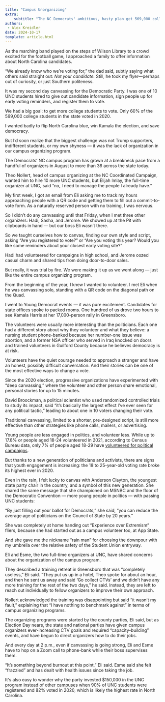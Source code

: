 ```yaml
---
title: "Campus Unorganizing"
extra:
    subtitle: "The NC Democrats' ambitious, hasty plan get 569,000 college students to vote"
authors:
 - Alex Kreidler
date: 2024-10-17
template: article.html
---
```


As the marching band played on the steps of Wilson Library to a crowd excited for the football game, I approached a family to offer information about North Carolina candidates. 

“We already know who we’re voting for,” the dad said, subtly saying what others said straight out: *Not your candidate.* Still, he took my flyer—perhaps out of curiosity, or just Southern politeness.

It was my second day canvassing for the Democratic Party. I was one of 10 UNC students hired to give out candidate information, sign people up for early voting reminders, and register them to vote.

We had a big goal: to get more college students to vote. Only 60% of the 569,000 college students in the state voted in 2020. 

I wanted badly to flip North Carolina blue, win Kamala the election, and save democracy. 

But I’d soon realize that the biggest challenge was not Trump supporters, indifferent students, or my own shyness — it was the lack of organization in our campus organizing program.

<span class="drop-cap">T</span>he Democrats’ NC campus program has grown at a breakneck pace from a handful of organizers in August to more than 36 across the state today.

Theo Nollert, head of campus organizing at the NC Coordinated Campaign,  wanted him to hire 10 more UNC students, but Elijah Imlay, the full-time organizer at UNC, said “no, I need to manage the people I already have.”

My first week, I got an email from Eli asking me to track my hours approaching people with a QR code and getting them to fill out a commit-to-vote form. As a naturally reserved person with no training, I was nervous. 

So I didn’t do any canvassing until that Friday, when I met three other organizers: Hadi, Sasha, and Jerome. We showed up at the Pit with clipboards in hand — but our boss Eli wasn’t there.

So we taught ourselves how to canvas, finding our own style and script, asking “Are you registered to vote?” or “Are you voting this year? Would you like some reminders about your closest early voting site?”

Hadi had volunteered for campaigns in high school, and Jerome oozed casual charm and shared tips from doing door-to-door sales. 

But really, it was trial by fire. We were making it up as we went along — just like the entire campus organizing program.

From the beginning of the year, I knew I wanted to volunteer. I met Eli when he was canvassing solo, standing with a QR code on the diagonal path on the Quad.

I went to Young Democrat events — it was pure excitement. Candidates for state offices spoke to packed rooms. One hundred of us drove two hours to see Kamala Harris at her 17,000-person rally in Greensboro. 

The volunteers were usually more interesting than the politicians. Each one had a different story about why they volunteer and what they believe: a nursing student phone-banked because her number-one issue was abortion, and a former NSA officer who served in Iraq knocked on doors and trained volunteers in Guilford County because he believes democracy is at risk.

Volunteers have the quiet courage needed to approach a stranger and have an honest, possibly difficult conversation. And their stories can be one of the most effective ways to change a vote.

Since the 2020 election, progressive organizations have experimented with “deep canvassing,” where the volunteer and other person share emotional, personal stories for up to 15 minutes. 

David Broockman, a political scientist who used randomized controlled trials to study its impact, said “it’s basically the largest effect I’ve ever seen for any political tactic,” leading to about one in 10 voters changing their vote. 

Traditional canvassing, limited to a shorter, pre-designed script, is still more effective than other strategies like phone calls, mailers, or advertising.

Young people are less engaged in politics, and volunteer less. While up to 17.8% or people aged 18-24 volunteered in 2021, according to Census Bureau data, only 7% of people aged 18-29 have [volunteered for political campaigns](https://circle.tufts.edu/latest-research/youth-are-interested-political-action-lack-support-and-opportunities).

But thanks to a new generation of politicians and activists, there are signs that youth engagement is increasing: the 18 to 25-year-old voting rate broke its highest ever in 2020.

Even in the rain, I felt lucky to canvas with Anderson Clayton, the youngest state party chair in the country, and a symbol of this new generation. She shared the same message that she championed on MSNBC and the floor of the Democratic Convention — more young people in politics — with passing UNC students:

“By just filling out your ballot for Democrats,” she said, “you can reduce the average age of politicians on the Council of State by 20 years.”

She was completely at home handing out “Experience over Extremism” fliers, because she had started out as a campus volunteer too, at App State. 

And she gave me the nickname “rain man” for choosing the downpour with my umbrella over the relative safety of the Student Union entryway.

Eli and Esme, the two full-time organizers at UNC, have shared concerns about the organization of the campus program.

They described a training retreat in Greensboro that was “completely useless,” Eli said. “They put us up in a hotel, Theo spoke for about an hour, and then he sent us away and said ‘Go collect CTVs’ and we didn’t have any more training for the rest of the two days,” he said. Instead, they are left to reach out individually to fellow organizers to improve their own approach.

Nollert acknowledged the training was disappointing but said “it wasn’t my fault,” explaining that “I have nothing to benchmark against” in terms of campus organizing programs.

The organizing programs were started by the county parties, Eli said, but as Election Day nears, the state and national parties have given campus organizers  ever-increasing CTV goals and required “capacity-building” events, and have begun to direct organizers how to do their jobs.

And every day at 2 p.m., even if canvassing is going strong, Eli and Esme have to hop on a Zoom call to phone-bank while their boss supervises them.

“It’s something beyond burnout at this point,” Eli said. Esme said she felt “frazzled” and has dealt with health issues since taking the job.

It's also easy to wonder why the party invested $150,000 in the UNC program instead of other campuses when 90% of UNC students were registered and 82% voted in 2020, which is likely the highest rate in North Carolina.
